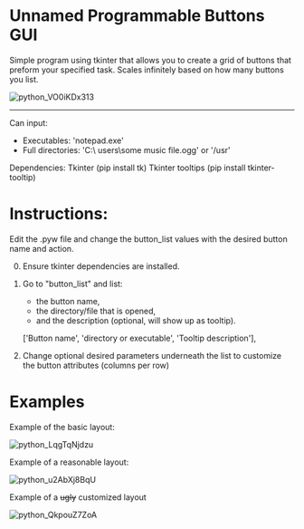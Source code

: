 # Unnamed Programmable Buttons GUI
Simple program using tkinter that allows you to create a grid of buttons that preform your specified task. 
Scales infinitely based on how many buttons you list.

![python_VO0iKDx313](https://github.com/user-attachments/assets/302b7774-8eff-4a83-b728-5e48460271e3)



----
Can input: 
- Executables: 'notepad.exe'
- Full directories: 'C:\ users\some music file.ogg'     or   '/usr'

Dependencies: 
Tkinter (pip install tk)
Tkinter tooltips (pip install tkinter-tooltip)

# Instructions: 
Edit the .pyw file and change the button_list values with the desired button name and action. 

0) Ensure tkinter dependencies are installed. 
1) Go to "button_list" and list:
    - the button name, 
    - the directory/file that is opened, 
    - and the description (optional, will show up as tooltip). 

    ['Button name', 'directory or executable', 'Tooltip description'],

2) Change optional desired parameters underneath the list to customize the button attributes (columns per row)


# Examples

Example of the basic layout: 

![python_LqgTqNjdzu](https://github.com/user-attachments/assets/12379886-a10c-4ff6-8230-3c0046d4c472)

Example of a reasonable layout:

![python_u2AbXj8BqU](https://github.com/user-attachments/assets/d6f9c6ec-1d73-4bb6-b832-ca63787caf4a)




Example of a ~~ugly~~ customized layout 

![python_QkpouZ7ZoA](https://github.com/user-attachments/assets/2d362e13-e458-4ded-b24b-412ffded7d2c)
